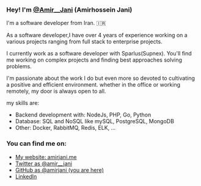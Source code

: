 ### Hey! I'm [@Amir__Jani](https://twitter.com/amir__jani) (Amirhossein Jani)

I'm a software developer from Iran. 🇮🇷

As a software developer,I have over 4 years of experience working on a various projects ranging from full stack to enterprise projects.

I currently work as a software developer with Sparlus(Supnex). You'll find me working on complex projects and finding best approaches solving problems.

I'm passionate about the work I do but even more so devoted to cultivating a positive and efficient environment. whether in the office or working remotely, my door is always open to all.

my skills are:

* Backend development with: NodeJs, PHP, Go, Python 
* Database: SQL and NoSQL like mySQL, PostgreSQL, MongoDB 
* Other: Docker, RabbitMQ, Redis, ELK, ... 

### You can find me on:

* [My website: amirjani.me](https://amirjani.me/)
* [Twitter as @amir__jani](https://twitter.com/amir__jani)
* [GitHub as @amirjani (you are here)](https://github.com/amirjani)
* [LinkedIn](https://linkedin.com/in/amir-jani)


